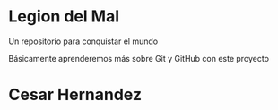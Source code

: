 # Legion del Mal
Un repositorio para conquistar el mundo

Básicamente aprenderemos más sobre Git y GitHub con este proyecto


# Cesar Hernandez



